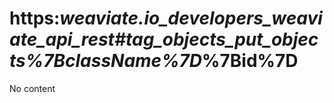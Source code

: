 # https:__weaviate.io_developers_weaviate_api_rest#tag_objects_put_objects_%7BclassName%7D_%7Bid%7D
No content